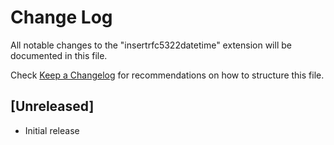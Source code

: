 # Change Log

All notable changes to the "insertrfc5322datetime" extension will be documented in this file.

Check [Keep a Changelog](http://keepachangelog.com/) for recommendations on how to structure this file.

## [Unreleased]

- Initial release